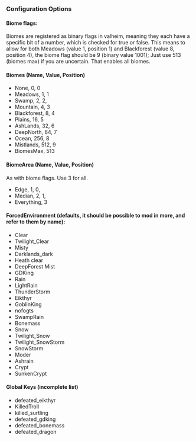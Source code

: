 ﻿
### Configuration Options

#### Biome flags:
Biomes are registered as binary flags in valheim, meaning they each have a specific bit of a number, which is checked for true or false.
This means to allow for both Meadows (value 1, position 1) and Blackforest (value 8, position 4), the biome flag should be 9 (binary value 1001);
Just use 513 (biomes max) if you are uncertain. That enables all biomes.

#### Biomes (Name, Value, Position)
- None, 0, 0
- Meadows, 1, 1
- Swamp, 2, 2,
- Mountain, 4, 3
- Blackforest, 8, 4
- Plains, 16, 5
- AshLands, 32, 6
- DeepNorth, 64, 7
- Ocean, 256, 8
- Mistlands, 512, 9
- BiomesMax, 513

#### BiomeArea (Name, Value, Position)
As with biome flags. Use 3 for all.

- Edge, 1, 0,
- Median, 2, 1,
- Everything, 3

#### ForcedEnvironment (defaults, it should be possible to mod in more, and refer to them by name):
- Clear
- Twilight_Clear
- Misty
- Darklands_dark
- Heath clear
- DeepForest Mist
- GDKing
- Rain
- LightRain
- ThunderStorm
- Eikthyr
- GoblinKing
- nofogts
- SwampRain
- Bonemass
- Snow
- Twilight_Snow
- Twilight_SnowStorm
- SnowStorm
- Moder
- Ashrain
- Crypt
- SunkenCrypt

#### Global Keys (incomplete list)
- defeated_eikthyr
- KilledTroll
- killed_surtling
- defeated_gdking
- defeated_bonemass
- defeated_dragon